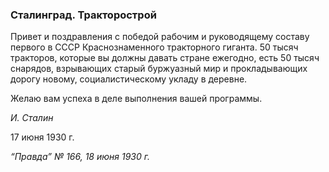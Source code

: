 ### Сталинград. Тракторострой

Привет и поздравления с победой рабочим и руководящему составу первого в СССР Краснознаменного тракторного гиганта. 50 тысяч тракторов, которые вы должны давать стране ежегодно, есть 50 тысяч снарядов, взрывающих старый буржуазный мир и прокладывающих дорогу новому, социалистическому укладу в деревне.

Желаю вам успеха в деле выполнения вашей программы.

_И. Сталин_

17 июня 1930 г.

_“Правда” № 166, 18 июня 1930 г._